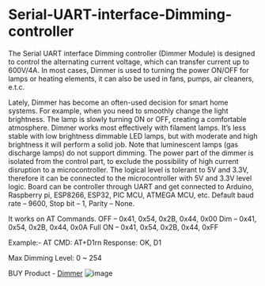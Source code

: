 # Serial-UART-interface-Dimming-controller
The Serial UART interface Dimming controller (Dimmer Module) is designed to control the alternating current voltage, which can transfer current up to 600V/4А. In most cases, Dimmer is used to turning the power ON/OFF for lamps or heating elements, it can also be used in fans, pumps, air cleaners, e.t.c.

Lately, Dimmer has become an often-used decision for smart home systems. For example, when you need to smoothly change the light brightness. The lamp is slowly turning ON or OFF, creating a comfortable atmosphere. Dimmer works most effectively with filament lamps. It’s less stable with low brightness dimmable LED lamps, but with moderate and high brightness it will perform a solid job. Note that luminescent lamps (gas discharge lamps) do not support dimming.
The power part of the dimmer is isolated from the control part, to exclude the possibility of high current disruption to a microcontroller.
The logical level is tolerant to 5V and 3.3V, therefore it can be connected to the microcontroller with 5V and 3.3V level logic. Board can be controller through UART and get connected to Arduino, Raspberry pi, ESP8266, ESP32, PIC MCU, ATMEGA MCU, etc.
Default baud rate – 9600, Stop bit – 1, Parity – None.

It works on AT Commands.
OFF –  0x41, 0x54, 0x2B, 0x44, 0x00
Dim – 0x41, 0x54, 0x2B, 0x44, 0x0A
Full ON – 0x41, 0x54, 0x2B, 0x44, 0xFF

Example:-
         AT CMD: AT+D1rn
         Response: OK, D1

Max Dimming Level: 0 ~ 254

BUY Product - [Dimmer](https://sharvielectronics.com/product/serial-uart-interface-dimming-controller/)
![image](https://github.com/SharviElectronics/Serial-UART-interface-Dimming-controller/assets/29948774/954a2b5c-55f3-4816-b319-745c9e9c0f03)
